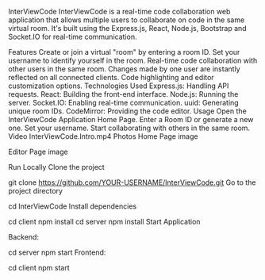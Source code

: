 InterViewCode
InterViewCode is a real-time code collaboration web application that allows multiple users to collaborate on code in the same virtual room. It's built using the Express.js, React, Node.js, Bootstrap and Socket.IO for real-time communication.

Features
Create or join a virtual "room" by entering a room ID.
Set your username to identify yourself in the room.
Real-time code collaboration with other users in the same room.
Changes made by one user are instantly reflected on all connected clients.
Code highlighting and editor customization options.
Technologies Used
Express.js: Handling API requests.
React: Building the front-end interface.
Node.js: Running the server.
Socket.IO: Enabling real-time communication.
uuid: Generating unique room IDs.
CodeMirror: Providing the code editor.
Usage
Open the InterViewCode Application Home Page.
Enter a Room ID or generate a new one.
Set your username.
Start collaborating with others in the same room.
Video
 InterViewCode.Intro.mp4 
Photos
Home Page
image

Editor Page
image

Run Locally
Clone the project

  git clone https://github.com/YOUR-USERNAME/InterViewCode.git
Go to the project directory

  cd InterViewCode
Install dependencies

  cd client
  npm install
  cd server
  npm install
Start Application

Backend:

  cd server
  npm start
Frontend:

  cd client
  npm start
